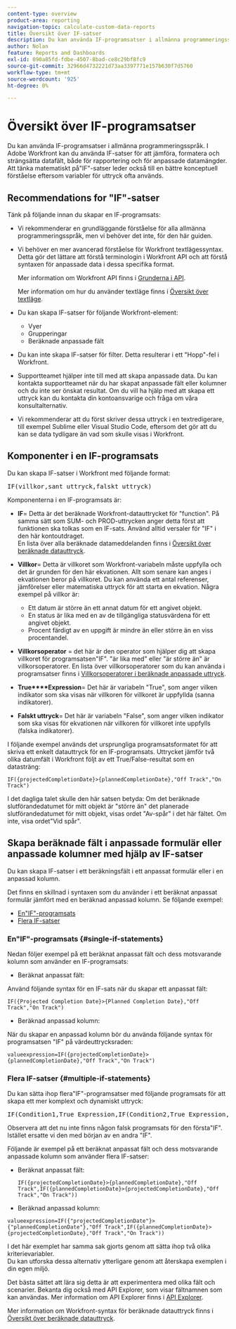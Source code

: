 ```yaml
---
content-type: overview
product-area: reporting
navigation-topic: calculate-custom-data-reports
title: Översikt över IF-satser
description: Du kan använda IF-programsatser i allmänna programmeringsspråk. I Adobe Workfront kan du använda IF-satser för att jämföra, formatera och strängsätta datafält, både för rapportering och för anpassade datamängder. Att tänka matematiskt på"IF"-satser leder också till en bättre konceptuell förståelse eftersom variabler för uttryck ofta används.
author: Nolan
feature: Reports and Dashboards
exl-id: 090a85fd-fdbe-4507-8bad-ce8c29bf8fc9
source-git-commit: 32966d4732221d73aa3397771e157b630f7d5760
workflow-type: tm+mt
source-wordcount: '925'
ht-degree: 0%

---
```


# Översikt över IF-programsatser

Du kan använda IF-programsatser i allmänna programmeringsspråk. I Adobe Workfront kan du använda IF-satser för att jämföra, formatera och strängsätta datafält, både för rapportering och för anpassade datamängder. Att tänka matematiskt på&quot;IF&quot;-satser leder också till en bättre konceptuell förståelse eftersom variabler för uttryck ofta används.

## Recommendations for &quot;IF&quot;-satser

Tänk på följande innan du skapar en IF-programsats:

* Vi rekommenderar en grundläggande förståelse för alla allmänna programmeringsspråk, men vi behöver det inte, för den här guiden.
* Vi behöver en mer avancerad förståelse för Workfront textlägessyntax. Detta gör det lättare att förstå terminologin i Workfront API och att förstå syntaxen för anpassade data i dessa specifika format.

  Mer information om Workfront API finns i [Grunderna i API](../../../wf-api/general/api-basics.md).

  Mer information om hur du använder textläge finns i [Översikt över textläge](../../../reports-and-dashboards/reports/text-mode/understand-text-mode.md).

* Du kan skapa IF-satser för följande Workfront-element:

   * Vyer
   * Grupperingar
   * Beräknade anpassade fält

* Du kan inte skapa IF-satser för filter. Detta resulterar i ett &quot;Hopp&quot;-fel i Workfront.
* Supportteamet hjälper inte till med att skapa anpassade data. Du kan kontakta supportteamet när du har skapat anpassade fält eller kolumner och du inte ser önskat resultat. Om du vill ha hjälp med att skapa ett uttryck kan du kontakta din kontoansvarige och fråga om våra konsultalternativ.
* Vi rekommenderar att du först skriver dessa uttryck i en textredigerare, till exempel Sublime eller Visual Studio Code, eftersom det gör att du kan se data tydligare än vad som skulle visas i Workfront.

## Komponenter i en IF-programsats

Du kan skapa IF-satser i Workfront med följande format:
<pre>IF(villkor,sant uttryck,falskt uttryck)</pre>Komponenterna i en IF-programsats är:

* **IF**= Detta är det beräknade Workfront-datauttrycket för &quot;function&quot;. På samma sätt som SUM- och PROD-uttrycken anger detta först att funktionen ska tolkas som en IF-sats. Använd alltid versaler för &quot;IF&quot; i den här kontoutdraget.\
  En lista över alla beräknade datameddelanden finns i [Översikt över beräknade datauttryck](../../../reports-and-dashboards/reports/calc-cstm-data-reports/calculated-data-expressions.md).

* **Villkor**= Detta är villkoret som Workfront-variabeln måste uppfylla och det är grunden för den här ekvationen. Allt som senare kan anges i ekvationen beror på villkoret. Du kan använda ett antal referenser, jämförelser eller matematiska uttryck för att starta en ekvation. Några exempel på villkor är:

   * Ett datum är större än ett annat datum för ett angivet objekt.
   * En status är lika med en av de tillgängliga statusvärdena för ett angivet objekt.
   * Procent färdigt av en uppgift är mindre än eller större än en viss procentandel.

* **Villkorsoperator** = det här är den operator som hjälper dig att skapa villkoret för programsatsen&quot;IF&quot;. &quot;är lika med&quot; eller &quot;är större än&quot; är villkorsoperatorer. En lista över villkorsoperatorer som du kan använda i programsatser finns i [Villkorsoperatorer i beräknade anpassade uttryck](../../../reports-and-dashboards/reports/calc-cstm-data-reports/condition-operators-calculated-custom-expressions.md).

* **True****Expression**= Det här är variabeln &quot;True&quot;, som anger vilken indikator som ska visas när villkoren för villkoret är uppfyllda (sanna indikatorer).

* **Falskt uttryck**= Det här är variabeln &quot;False&quot;, som anger vilken indikator som ska visas för ekvationen när villkoren för villkoret inte uppfylls (falska indikatorer).

I följande exempel används det ursprungliga programsatsformatet för att skriva ett enkelt datauttryck för en IF-programsats. Uttrycket jämför två olika datumfält i Workfront följt av ett True/False-resultat som en datasträng:

```
IF({projectedCompletionDate}>{plannedCompletionDate},"Off Track","On Track")
```

I det dagliga talet skulle den här satsen betyda: Om det beräknade slutförandedatumet för mitt objekt är &quot;större än&quot; det planerade slutförandedatumet för mitt objekt, visas ordet &quot;Av-spår&quot; i det här fältet. Om inte, visa ordet&quot;Vid spår&quot;.

## Skapa beräknade fält i anpassade formulär eller anpassade kolumner med hjälp av IF-satser

Du kan skapa IF-satser i ett beräkningsfält i ett anpassat formulär eller i en anpassad kolumn.

Det finns en skillnad i syntaxen som du använder i ett beräknat anpassat formulär jämfört med en beräknad anpassad kolumn. Se följande exempel:

* [En&quot;IF&quot;-programsats](#single-if-statements)
* [Flera IF-satser](#multiple-if-statements)

### En&quot;IF&quot;-programsats {#single-if-statements}

Nedan följer exempel på ett beräknat anpassat fält och dess motsvarande kolumn som använder en IF-programsats:

* Beräknat anpassat fält:

Använd följande syntax för en IF-sats när du skapar ett anpassat fält:

```
IF({Projected Completion Date}>{Planned Completion Date},"Off Track","On Track")
```

* Beräknad anpassad kolumn:

När du skapar en anpassad kolumn bör du använda följande syntax för programsatsen &quot;IF&quot; på värdeuttrycksraden:

```
valueexpression=IF({projectedCompletionDate}>{plannedCompletionDate},"Off Track","On Track")
```

### Flera IF-satser {#multiple-if-statements}

Du kan sätta ihop flera&quot;IF&quot;-programsatser med följande programsats för att skapa ett mer komplext och dynamiskt uttryck:

<pre>IF(Condition1,True Expression,IF(Condition2,True Expression,False Expression))</pre>Observera att det nu inte finns någon falsk programsats för den första"IF". Istället ersatte vi den med början av en andra "IF".

Följande är exempel på ett beräknat anpassat fält och dess motsvarande anpassade kolumn som använder flera IF-satser:

* Beräknat anpassat fält:

  ```
  IF({projectedCompletionDate}>{plannedCompletionDate},"Off Track",IF({plannedCompletionDate}>{projectedCompletionDate},"Off Track","On Track"))
  ```

* Beräknad anpassad kolumn:

```
valueexpression=IF({"projectedCompletionDate"}>{"plannedCompletionDate"},"Off Track",IF({plannedCompletionDate}>{projectedCompletionDate},"Off Track","On Track"))
```

I det här exemplet har samma sak gjorts genom att sätta ihop två olika kriterievariabler.\
Du kan utforska dessa alternativ ytterligare genom att återskapa exemplen i din egen miljö.

Det bästa sättet att lära sig detta är att experimentera med olika fält och scenarier. Bekanta dig också med API Explorer, som visar fältnamnen som kan användas. Mer information om API Explorer finns i [API Explorer](../../../wf-api/general/api-explorer.md).

Mer information om Workfront-syntax för beräknade datauttryck finns i [Översikt över beräknade datauttryck](../../../reports-and-dashboards/reports/calc-cstm-data-reports/calculated-data-expressions.md).
